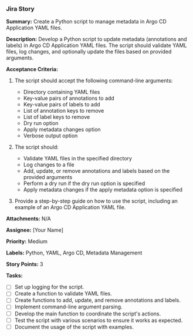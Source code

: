 ### Jira Story

**Summary:**
Create a Python script to manage metadata in Argo CD Application YAML files.

**Description:**
Develop a Python script to update metadata (annotations and labels) in Argo CD Application YAML files. The script should validate YAML files, log changes, and optionally update the files based on provided arguments.

**Acceptance Criteria:**
1. The script should accept the following command-line arguments:
   - Directory containing YAML files
   - Key-value pairs of annotations to add
   - Key-value pairs of labels to add
   - List of annotation keys to remove
   - List of label keys to remove
   - Dry run option
   - Apply metadata changes option
   - Verbose output option

2. The script should:
   - Validate YAML files in the specified directory
   - Log changes to a file
   - Add, update, or remove annotations and labels based on the provided arguments
   - Perform a dry run if the dry run option is specified
   - Apply metadata changes if the apply metadata option is specified

3. Provide a step-by-step guide on how to use the script, including an example of an Argo CD Application YAML file.

**Attachments:**
N/A

**Assignee:**
[Your Name]

**Priority:**
Medium

**Labels:**
Python, YAML, Argo CD, Metadata Management

**Story Points:**
3

**Tasks:**
- [ ] Set up logging for the script.
- [ ] Create a function to validate YAML files.
- [ ] Create functions to add, update, and remove annotations and labels.
- [ ] Implement command-line argument parsing.
- [ ] Develop the main function to coordinate the script's actions.
- [ ] Test the script with various scenarios to ensure it works as expected.
- [ ] Document the usage of the script with examples.
